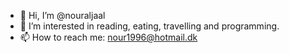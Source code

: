 - 👋 Hi, I’m @nouraljaal
- 👀 I’m interested in reading, eating, travelling and programming.
- 📫 How to reach me: nour1996@hotmail.dk

<!---
NourAlJaal/NourAlJaal is a ✨ special ✨ repository because its `README.md` (this file) appears on your GitHub profile.
You can click the Preview link to take a look at your changes.
--->
